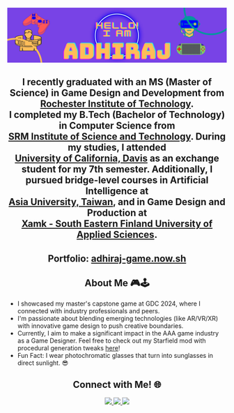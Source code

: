 <p align="center">
<img src="https://github.com/ReanSchwarzer1/ReanSchwarzer1/blob/master/Hello!2.png">
</p>

<!DOCTYPE html>
<html>
<body>
<h2 align="center">I recently graduated with an MS (Master of Science) in Game Design and Development from <br><a href="https://www.rit.edu/">Rochester Institute of Technology</a>.</br>
I completed my B.Tech (Bachelor of Technology) in Computer Science from <br><a href="https://www.srmist.edu.in/">SRM Institute of Science and Technology</a>. During my studies, I attended <br><a href="https://www.ucdavis.edu/">University of California, Davis</a> as an exchange student for my 7th semester. Additionally, I pursued bridge-level courses in Artificial Intelligence at <br><a href="https://www.asia.edu.tw/">Asia University, Taiwan</a>, and in Game Design and Production at <br><a href="https://www.xamk.fi/en/frontpage/">Xamk - South Eastern Finland University of Applied Sciences</a>.</h2>

<h2 align="center"> Portfolio: <a href="https://adhiraj-game.now.sh/">adhiraj-game.now.sh</a></h2>

<h2 align="center">About Me 🎮🕹</h2>
<ul>
<li>I showcased my master's capstone game at GDC 2024, where I connected with industry professionals and peers.</li>
<li>I'm passionate about blending emerging technologies (like AR/VR/XR) with innovative game design to push creative boundaries.</li>
<li>Currently, I aim to make a significant impact in the AAA game industry as a Game Designer. Feel free to check out my Starfield mod with procedural generation tweaks <a href="https://www.nexusmods.com/starfield/mods/7831">here</a>!</li>
<li>Fun Fact: I wear photochromatic glasses that turn into sunglasses in direct sunlight. 😎</li>
</ul>

<h2 align="center">Connect with Me! 🌐</h2>
<p align="center">
<a href="https://www.linkedin.com/in/adhiraj-bhagawati-b86426149/">
<img src="https://img.shields.io/badge/linkedin-%233776AB.svg?&style=for-the-badge&logo=linkedin&logoColor=white" />
</a>
<a href="https://steamcommunity.com/profiles/76561198855310855/">
<img src="https://img.shields.io/badge/Steam-play%20with%20me-%23000000.svg?&style=for-the-badge&logo=steam" /> 
</a>
<a href="https://www.instagram.com/_reanschwarzer_/">
<img src="https://img.shields.io/badge/instagram-follow%20me-%23E4405F.svg?&style=for-the-badge&logo=instagram" /> 
</a>
</p>
</body>
</html>


<!--
## Gotta improve my stats!
<img align="left" alt="ReanSchwarzer1's Github Stats" src="https://github-readme-stats.vercel.app/api?username=ReanSchwarzer1&show_icons=true&&theme=radical" />

<!--
**ReanSchwarzer1/ReanSchwarzer1** is a ✨ _special_ ✨ repository because its `README.md` (this file) appears on your GitHub profile.


Here are some ideas to get you started:

- 🔭 I’m currently working on ...
- 🌱 I’m currently learning ...
- 👯 I’m looking to collaborate on ...
- 🤔 I’m looking for help with ...
- 💬 Ask me about ...
- 📫 How to reach me: ...
- 😄 Pronouns: ...
- ⚡ Fun fact: ...
-->
